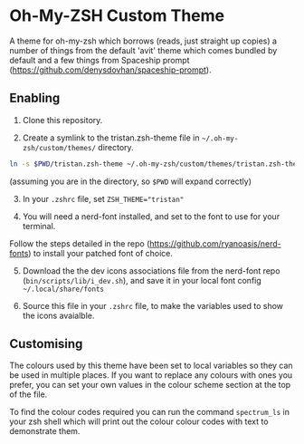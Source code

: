 # Oh-My-ZSH Custom Theme
A theme for oh-my-zsh which borrows (reads, just straight up copies) a number of things from the default 'avit' theme which comes bundled by default and a few things from Spaceship prompt (https://github.com/denysdovhan/spaceship-prompt).

## Enabling
1. Clone this repository.

2. Create a symlink to the tristan.zsh-theme file in `~/.oh-my-zsh/custom/themes/` directory. 
```zsh
ln -s $PWD/tristan.zsh-theme ~/.oh-my-zsh/custom/themes/tristan.zsh-theme
```
(assuming you are in the directory, so `$PWD` will expand correctly)

3. In your `.zshrc` file, set `ZSH_THEME="tristan"`

4. You will need a nerd-font installed, and set to the font to use for your terminal.

Follow the steps detailed in the repo (https://github.com/ryanoasis/nerd-fonts) to install your patched font of choice.

5. Download the the dev icons associations file from the nerd-font repo (`bin/scripts/lib/i_dev.sh`), and save it in your local font config `~/.local/share/fonts`

6. Source this file in your `.zshrc` file, to make the variables used to show the icons avaialble.


## Customising
The colours used by this theme have been set to local variables so they can be used in multiple places.
If you want to replace any colours with ones you prefer, you can set your own values in the colour scheme section at the top of the file.

To find the colour codes required you can run the command `spectrum_ls` in your zsh shell which will print out the colour colour codes with text to demonstrate them.


